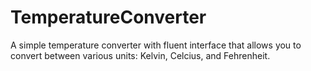 # TemperatureConverter

A simple temperature converter with fluent interface that allows you to convert between various units: Kelvin, Celcius, and Fehrenheit. 
